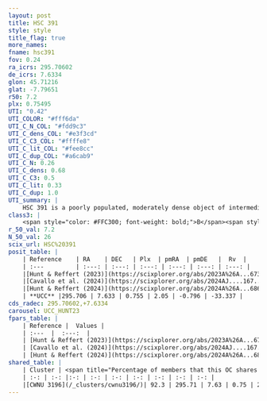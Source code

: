 ```yaml
---
layout: post
title: HSC 391
style: style
title_flag: true
more_names: 
fname: hsc391
fov: 0.24
ra_icrs: 295.70602
de_icrs: 7.6334
glon: 45.71216
glat: -7.79651
r50: 7.2
plx: 0.75495
UTI: "0.42"
UTI_COLOR: "#fff6da"
UTI_C_N_COL: "#fdd9c3"
UTI_C_dens_COL: "#e3f3cd"
UTI_C_C3_COL: "#ffffe8"
UTI_C_lit_COL: "#fee8cc"
UTI_C_dup_COL: "#a6cab9"
UTI_C_N: 0.26
UTI_C_dens: 0.68
UTI_C_C3: 0.5
UTI_C_lit: 0.33
UTI_C_dup: 1.0
UTI_summary: |
    HSC 391 is a poorly populated, moderately dense object of intermediate C3 quality. It was recently reported in the literature. This object shares a large percentage of members with a later reported entry.
class3: |
    <span style="color: #FFC300; font-weight: bold;">B</span><span style="color: #FFC300; font-weight: bold;">B</span>
r_50_val: 7.2
N_50_val: 26
scix_url: HSC%20391
posit_table: |
    | Reference    | RA    | DEC   | Plx  | pmRA  | pmDE   |  Rv  |
    | :---         | :---: | :---: | :---: | :---: | :---: | :---: |
    |[Hunt & Reffert (2023)](https://scixplorer.org/abs/2023A%26A...673A.114H) | 295.729 | 7.611 | 0.744 | 1.971 | -0.821 | -30.552 |
    |[Cavallo et al. (2024)](https://scixplorer.org/abs/2024AJ....167...12C) | 295.717 | 7.657 | 0.744 | -- | -- | -- |
    |[Hunt & Reffert (2024)](https://scixplorer.org/abs/2024A%26A...686A..42H) | 295.729 | 7.611 | 0.744 | 1.971 | -0.821 | -30.552 |
    | **UCC** |295.706 | 7.633 | 0.755 | 2.05 | -0.796 | -33.337 | 
cds_radec: 295.70602,+7.6334
carousel: UCC_HUNT23
fpars_table: |
    | Reference |  Values |
    | :---  |  :---:  |
    | [Hunt & Reffert (2023)](https://scixplorer.org/abs/2023A%26A...673A.114H) | `AV50=1.546, diffAV50=1.984, MOD50=10.504, logAge50=8.377` |
    | [Cavallo et al. (2024)](https://scixplorer.org/abs/2024AJ....167...12C) | `AV50=1.42, dMod50=10.69, logAge50=8.56, [Fe/H]50=0.52` |
    | [Hunt & Reffert (2024)](https://scixplorer.org/abs/2024A%26A...686A..42H) | `MassJ=93.8047` |
shared_table: |
    | Cluster | <span title="Percentage of members that this OC shares with the ones listed">%</span>   | RA   | DEC   | Plx   | pmRA  | pmDE  | Rv | UTI |
    | :-: | :-: |:-: | :-: | :-: | :-: | :-: | :-: | :-: |
    |[CWNU 3196](/_clusters/cwnu3196/)| 92.3 | 295.71 | 7.63 | 0.75 | 2.06 | -0.79 | -33.34 |0.02 |
---
```

